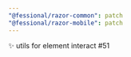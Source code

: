 ```yaml
---
"@fessional/razor-common": patch
"@fessional/razor-mobile": patch
---
```


✨ utils for element interact #51
